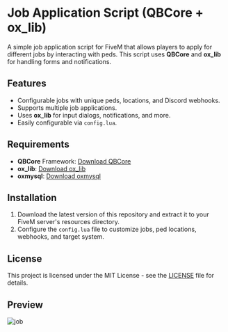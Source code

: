 
# Job Application Script (QBCore + ox_lib)

A simple job application script for FiveM that allows players to apply for different jobs by interacting with peds. This script uses **QBCore** and **ox_lib** for handling forms and notifications.


## Features
- Configurable jobs with unique peds, locations, and Discord webhooks.
- Supports multiple job applications.
- Uses **ox_lib** for input dialogs, notifications, and more.
- Easily configurable via `config.lua`.

## Requirements
- **QBCore** Framework: [Download QBCore](https://github.com/qbcore-framework)
- **ox_lib**: [Download ox_lib](https://github.com/overextended/ox_lib)  
- **oxmysql**: [Download oxmysql](https://github.com/overextended/oxmysql)

## Installation
1. Download the latest version of this repository and extract it to your FiveM server's resources directory.
2. Configure the `config.lua` file to customize jobs, ped locations, webhooks, and target system.

## License
This project is licensed under the MIT License - see the [LICENSE](LICENSE) file for details.

## Preview
![job](https://github.com/user-attachments/assets/6c7ad1a2-b2c3-4836-ba8b-39ff27ee8f78)
